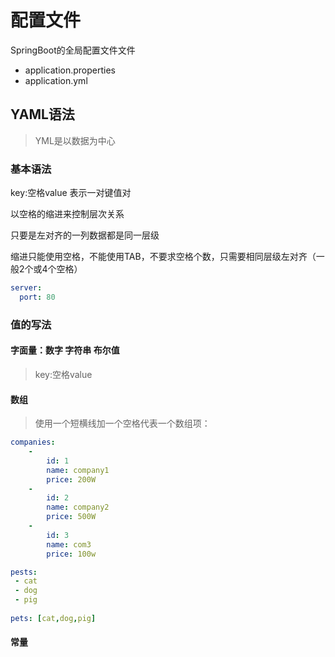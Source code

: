 # 配置文件

SpringBoot的全局配置文件文件

- application.properties
- application.yml

## YAML语法

> YML是以数据为中心

### 基本语法

key:空格value 表示一对键值对

以空格的缩进来控制层次关系

只要是左对齐的一列数据都是同一层级

缩进只能使用空格，不能使用TAB，不要求空格个数，只需要相同层级左对齐（一般2个或4个空格）

```yaml
server:
  port: 80
```

### 值的写法

#### 字面量：数字 字符串 布尔值

> key:空格value

#### 数组

> 使用一个短横线加一个空格代表一个数组项：

```yaml
companies:
    -
        id: 1
        name: company1
        price: 200W
    -
        id: 2
        name: company2
        price: 500W
    -
        id: 3
        name: com3
        price: 100w
```

```yaml
pests:
 - cat
 - dog
 - pig
 
pets: [cat,dog,pig]
```



#### 常量